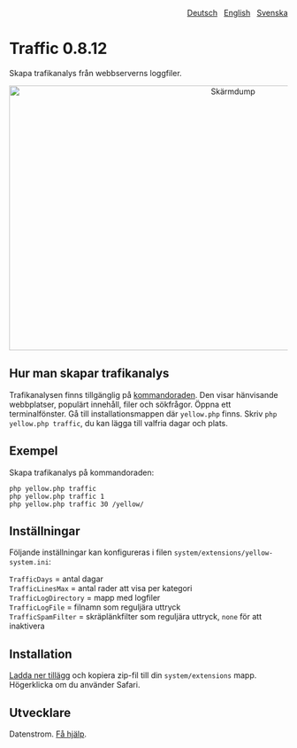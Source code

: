 <p align="right"><a href="README-de.md">Deutsch</a> &nbsp; <a href="README.md">English</a> &nbsp; <a href="README-sv.md">Svenska</a></p>

Traffic 0.8.12
==============
Skapa trafikanalys från webbserverns loggfiler.

<p align="center"><img src="traffic-screenshot.png?raw=true" width="794" height="478" alt="Skärmdump"></p>

## Hur man skapar trafikanalys

Trafikanalysen finns tillgänglig på [kommandoraden](https://github.com/datenstrom/yellow-extensions/tree/master/source/command/README-sv.md). Den visar hänvisande webbplatser, populärt innehåll, filer och sökfrågor. Öppna ett terminalfönster. Gå till installationsmappen där `yellow.php` finns. Skriv `php yellow.php traffic`, du kan lägga till valfria dagar och plats. 

## Exempel

Skapa trafikanalys på kommandoraden:

`php yellow.php traffic`  
`php yellow.php traffic 1`  
`php yellow.php traffic 30 /yellow/` 

## Inställningar

Följande inställningar kan konfigureras i filen `system/extensions/yellow-system.ini`:

`TrafficDays` = antal dagar  
`TrafficLinesMax` = antal rader att visa per kategori  
`TrafficLogDirectory` = mapp med logfiler  
`TrafficLogFile` = filnamn som reguljära uttryck  
`TrafficSpamFilter` = skräplänkfilter som reguljära uttryck, `none` för att inaktivera  

## Installation

[Ladda ner tillägg](https://github.com/datenstrom/yellow-extensions/raw/master/zip/traffic.zip) och kopiera zip-fil till din `system/extensions` mapp. Högerklicka om du använder Safari.

## Utvecklare

Datenstrom. [Få hjälp](https://datenstrom.se/sv/yellow/help/).
